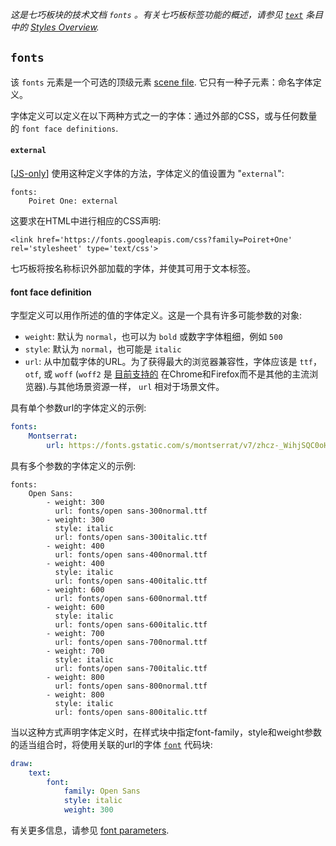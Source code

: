 *这是七巧板块的技术文档 `fonts` 。有关七巧板标签功能的概述，请参见 [`text`](../Overviews/Styles-Overview.md#text-1) 条目中的 [Styles Overview](../Overviews/Styles-Overview.md).*

## `fonts`
该 `fonts` 元素是一个可选的顶级元素 [scene file](../Overviews/Scene-File.md). 它只有一种子元素：命名字体定义。

字体定义可以定义在以下两种方式之一的字体：通过外部的CSS，或与任何数量的 `font face definitions`.

#### `external`
[[JS-only](https://github.com/tangrams/tangram)] 使用这种定义字体的方法，字体定义的值设置为 "`external`":

```
fonts:
    Poiret One: external
```

这要求在HTML中进行相应的CSS声明:

`<link href='https://fonts.googleapis.com/css?family=Poiret+One' rel='stylesheet' type='text/css'>`

七巧板将按名称标识外部加载的字体，并使其可用于文本标签。

#### font face definition
字型定义可以用作所述的值的字体定义。这是一个具有许多可能参数的对象:

  - `weight`: 默认为 `normal`，也可以为 `bold` 或数字字体粗细，例如 `500`
  - `style`: 默认为 `normal`，也可能是 `italic`
  - `url`: 从中加载字体的URL。为了获得最大的浏览器兼容性，字体应该是 `ttf`，`otf`, 或 `woff` (`woff2` 是 [目前支持的](http://caniuse.com/#search=woff2) 在Chrome和Firefox而不是其他的主流浏览器).与其他场景资源一样， `url` 相对于场景文件。

具有单个参数url的字体定义的示例:

```yaml
fonts:
    Montserrat:
        url: https://fonts.gstatic.com/s/montserrat/v7/zhcz-_WihjSQC0oHJ9TCYL3hpw3pgy2gAi-Ip7WPMi0.woff
```

具有多个参数的字体定义的示例:

```
fonts:
    Open Sans:
        - weight: 300
          url: fonts/open sans-300normal.ttf
        - weight: 300
          style: italic
          url: fonts/open sans-300italic.ttf
        - weight: 400
          url: fonts/open sans-400normal.ttf
        - weight: 400
          style: italic
          url: fonts/open sans-400italic.ttf
        - weight: 600
          url: fonts/open sans-600normal.ttf
        - weight: 600
          style: italic
          url: fonts/open sans-600italic.ttf
        - weight: 700
          url: fonts/open sans-700normal.ttf
        - weight: 700
          style: italic
          url: fonts/open sans-700italic.ttf
        - weight: 800
          url: fonts/open sans-800normal.ttf
        - weight: 800
          style: italic
          url: fonts/open sans-800italic.ttf
```

当以这种方式声明字体定义时，在样式块中指定font-family，style和weight参数的适当组合时，将使用关联的url的字体 [`font`](draw.md#font) 代码块:

```yaml
draw:
    text:
        font:
            family: Open Sans
            style: italic
            weight: 300
```

有关更多信息，请参见 [font parameters](draw.md#font-parameters).
